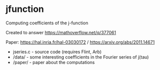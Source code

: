 # jfunction
Computing coefficients of the j-function

Created to answer https://mathoverflow.net/q/377061

Paper: https://hal.inria.fr/hal-03030172 / https://arxiv.org/abs/2011.14671

* jseries.c - source code (requires Flint, Arb)
* /data/ - some interesting coefficients in the Fourier series of j(tau)
* /paper/ - paper about the computations
